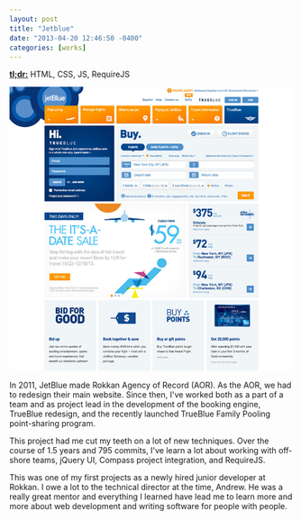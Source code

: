 ```yaml
---
layout: post
title: "Jetblue"
date: "2013-04-20 12:46:50 -0400"
categories: [works]
---
```


<a href="http://jetblue.com" rel="nofollow" target="_blank"><strong>tl;dr:</strong></a> HTML, CSS, JS, RequireJS

![Desktop Screenshot](/img/works/jetblue.jpg "JetBlue Homepage")

In 2011, JetBlue made Rokkan Agency of Record (AOR). As the AOR, we had to
redesign their main website. Since then, I've worked both as a part of a team
and as project lead in the development of the booking engine, TrueBlue redesign,
and the recently launched TrueBlue Family Pooling point-sharing program.

This project had me cut my teeth on a lot of new techniques. Over the course of
1.5 years and 795 commits, I've learn a lot about working with off-shore teams,
jQuery UI, Compass project integration, and RequireJS.

This was one of my first projects as a newly hired junior developer at Rokkan.
I owe a lot to the technical director at the time, Andrew. He was a really great
mentor and everything I learned have lead me to learn more and more about web
development and writing software for people with people.
